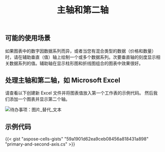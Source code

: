 ﻿---
title: 主轴和第二轴
type: docs
weight: 190
url: /zh/net/primary-and-second-axis/
---
## **可能的使用场景**
如果图表中的数字因数据系列而异，或者当您有混合类型的数据（价格和数量）时，请在辅助垂直（值）轴上绘制一个或多个数据系列。次要垂直轴的刻度显示相关数据系列的值。辅助轴在显示柱形图和折线图组合的图表中效果很好。
## **处理主轴和第二轴，如 Microsoft Excel**
请查看以下创建新 Excel 文件并将图表值放入第一个工作表的示例代码。
然后我们添加一个图表并显示第二个轴。

![待办事项：图片_替代_文本](excel.png)
## **示例代码**
{{< gist "aspose-cells-gists" "59a1901d62ea9ceb08456a818431a898" "primary-and-second-axis.cs" >}}

